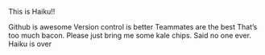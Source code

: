 This is Haiku!!



Github is awesome
Version control is better
Teammates are the best
That’s too much bacon.
Please just bring me some kale chips.
Said no one ever.
Haiku is over